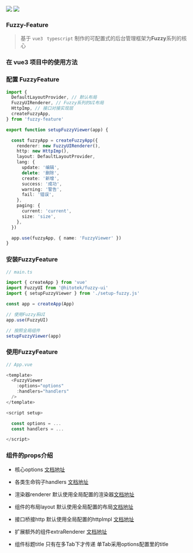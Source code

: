 ![](https://img.shields.io/badge/component-fuzzy-red.svg?style=for-the-badge&logo=Vue.js ) ![](https://img.shields.io/badge/npm-v8.5.2-orange?style=for-the-badge&logo=npm& )



### Fuzzy-Feature

> 基于 ```vue3 ``` ```typescript``` 制作的可配置式的后台管理框架为**Fuzzy**系列的核心



### 在 vue3 项目中的使用方法


### 配置 FuzzyFeature
```ts
import {
  DefaultLayoutProvider, // 默认布局
  FuzzyUIRenderer, // Fuzzy系列的UI布局
  HttpImp, // 接口对接实现层
  createFuzzyApp,
} from 'fuzzy-feature'

export function setupFuzzyViewer(app) {

  const fuzzyApp = createFuzzyApp({
    renderer: new FuzzyUIRenderer(),
    http: new HttpImp(),
    layout: DefaultLayoutProvider,
    lang: {
      update: '编辑',
      delete: '删除',
      create: '新增',
      success: '成功',
      warning: '警告',
      fail: '错误',
    },
    paging: {
      current: 'current',
      size: 'size',
    },
  })

  app.use(fuzzyApp, { name: 'FuzzyViewer' })
}
```

### 安装FuzzyFeature
```ts
// main.ts

import { createApp } from 'vue'
import FuzzyUI from '@hitotek/fuzzy-ui'
import { setupFuzzyViewer } from './setup-fuzzy.js'

const app = createApp(App)

// 使用Fuzzy系UI
app.use(FuzzyUI)

// 按照全局组件
setupFuzzyViewer(app)
```

### 使用FuzzyFeature

``` js
// App.vue

<template>
  <FuzzyViewer 
    :options="options" 
    :handlers="handlers"
  />
</template>

<script setup>

  const options = ...
  const handlers = ...

</script>
```

### 组件的props介绍

- 核心options [文档地址](https://github.com/Yonghero/fuzzy-feature/blob/main/packages/core/src/types/options.ts)

- 各类生命钩子handlers [文档地址](https://github.com/Yonghero/fuzzy-feature/blob/main/packages/core/src/types/handlers.ts
)

- 渲染器renderer 默认使用全局配置的渲染器[文档地址](https://github.com/Yonghero/fuzzy-feature/tree/main/packages/renderer/src/fuzzy-ui)

- 组件的布局layout 默认使用全局配置的布局[文档地址](https://github.com/Yonghero/fuzzy-feature/blob/main/packages/layout-provider/src/default-layout-provider.tsx)

- 接口桥接http 默认使用全局配置的httpImpl [文档地址](https://github.com/Yonghero/fuzzy-feature/blob/main/packages/core/http/src/default-http-adapaters.ts)

- 扩展额外的组件extraRenderer [文档地址](https://github.com/Yonghero/fuzzy-feature/blob/main/packages/renderer/types-renderer.ts)

- 组件标题title 只有在多Tab下才传递 单Tab采用options配置里的title

